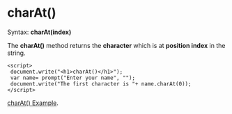 
# charAt()

Syntax: **charAt(index)**

The **charAt()** method returns the **character** which is at **position index** in the string. 

~~~
<script>
 document.write("<h1>charAt()</h1>");
 var name= prompt("Enter your name", "");
 document.write("The first character is "+ name.charAt(0));
</script>
~~~

<a href="archives/Class Files/example1.html" target = "_blank">charAt() Example</a>.
